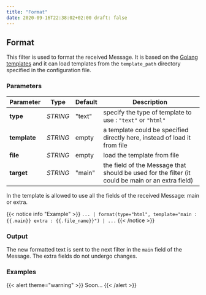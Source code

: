 ```yaml
---
title: "Format"
date: 2020-09-16T22:38:02+02:00 draft: false
---
```


## Format

This filter is used to format the received Message. It is based on
the [Golang templates](https://golang.org/pkg/text/template/) and it can load templates from the `template_path`
directory specified in the configuration file.

### Parameters

| Parameter | Type | Default | Description
 | --- | --- | --- | --- |
| **type** | _STRING_ | "text" | specify the type of template to use : `"text"` or `"html"` |
| **template** | _STRING_ | empty | a template could be specified directly here, instead of load it from file |
| **file** | _STRING_ | empty | load the template from file |
| **target** | _STRING_ | "main" | the field of the Message that should be used for the filter (it could be main or an extra field) |

In the template is allowed to use all the fields of the received Message: main or extra.

{{< notice info "Example" >}}
`... | format(type="html", template="main : {{.main}} extra : {{.file_name}}") | ...`
{{< /notice >}}

### Output

The new formatted text is sent to the next filter in the `main` field of the Message. The extra fields do not undergo
changes.

### Examples

{{< alert theme="warning" >}} Soon... {{< /alert >}} 